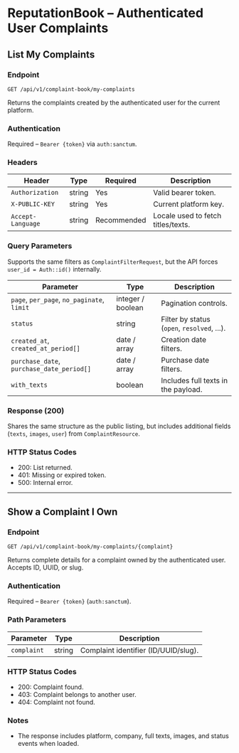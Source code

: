 # ReputationBook – Authenticated User Complaints

## List My Complaints

### Endpoint

```
GET /api/v1/complaint-book/my-complaints
```

Returns the complaints created by the authenticated user for the current platform.

### Authentication

Required – `Bearer {token}` via `auth:sanctum`.

### Headers

| Header | Type | Required | Description |
| ------ | ---- | -------- | ----------- |
| `Authorization` | string | Yes | Valid bearer token. |
| `X-PUBLIC-KEY` | string | Yes | Current platform key. |
| `Accept-Language` | string | Recommended | Locale used to fetch titles/texts. |

### Query Parameters

Supports the same filters as `ComplaintFilterRequest`, but the API forces `user_id = Auth::id()` internally.

| Parameter | Type | Description |
| --------- | ---- | ----------- |
| `page`, `per_page`, `no_paginate`, `limit` | integer / boolean | Pagination controls. |
| `status` | string | Filter by status (`open`, `resolved`, ...). |
| `created_at`, `created_at_period[]` | date / array | Creation date filters. |
| `purchase_date`, `purchase_date_period[]` | date / array | Purchase date filters. |
| `with_texts` | boolean | Includes full texts in the payload. |

### Response (200)

Shares the same structure as the public listing, but includes additional fields (`texts`, `images`, `user`) from `ComplaintResource`.

### HTTP Status Codes

- 200: List returned.
- 401: Missing or expired token.
- 500: Internal error.

---

## Show a Complaint I Own

### Endpoint

```
GET /api/v1/complaint-book/my-complaints/{complaint}
```

Returns complete details for a complaint owned by the authenticated user. Accepts ID, UUID, or slug.

### Authentication

Required – `Bearer {token}` (`auth:sanctum`).

### Path Parameters

| Parameter | Type | Description |
| --------- | ---- | ----------- |
| `complaint` | string | Complaint identifier (ID/UUID/slug). |

### HTTP Status Codes

- 200: Complaint found.
- 403: Complaint belongs to another user.
- 404: Complaint not found.

### Notes

- The response includes platform, company, full texts, images, and status events when loaded.

